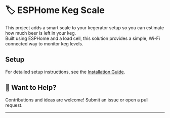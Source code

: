 # 🏷️ ESPHome Keg Scale

This project adds a smart scale to your kegerator setup so you can estimate how much beer is left in your keg.  
Built using ESPHome and a load cell, this solution provides a simple, Wi-Fi connected way to monitor keg levels.

## Setup

For detailed setup instructions, see the [Installation Guide](guide/installation.md).

## 📎 Want to Help?

Contributions and ideas are welcome! Submit an issue or open a pull request.

---
